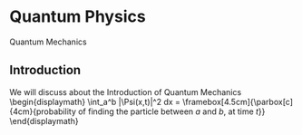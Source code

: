 # Quantum Physics

Quantum Mechanics

## Introduction

We will discuss about the Introduction of Quantum Mechanics  \begin{displaymath}
\int_a^b |\Psi(x,t)|^2 dx =
\framebox[4.5cm]{\parbox[c]{4cm}{probability of finding the particle
between $a$ and $b$, at time $t$}}
\end{displaymath}
